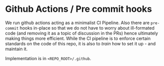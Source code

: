 # Github Actions / Pre commit hooks

We run github actions acting as a minimalist CI Pipeline. Also there are `pre-commit` hooks in-place
so that we do not have to worry about ill-formated code (and removing it as a topic of discussion in the PRs)
hence ultimately making things more efficient.
While the CI pipeline is to enforce certain standards on the code of this repo, it is also to _train_ how to
set it up - and maintain it.

Implementation is in `<REPO_ROOT>/.github`.